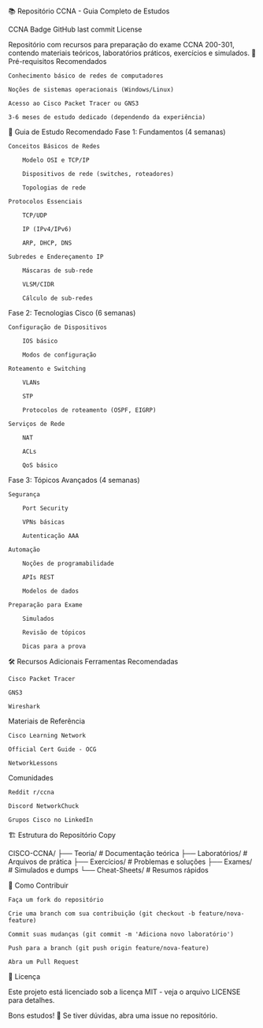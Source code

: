 📚 Repositório CCNA - Guia Completo de Estudos

CCNA Badge
GitHub last commit
License

Repositório com recursos para preparação do exame CCNA 200-301, contendo materiais teóricos, laboratórios práticos, exercícios e simulados.
🎯 Pré-requisitos Recomendados

    Conhecimento básico de redes de computadores

    Noções de sistemas operacionais (Windows/Linux)

    Acesso ao Cisco Packet Tracer ou GNS3

    3-6 meses de estudo dedicado (dependendo da experiência)

📖 Guia de Estudo Recomendado
Fase 1: Fundamentos (4 semanas)

    Conceitos Básicos de Redes

        Modelo OSI e TCP/IP

        Dispositivos de rede (switches, roteadores)

        Topologias de rede

    Protocolos Essenciais

        TCP/UDP

        IP (IPv4/IPv6)

        ARP, DHCP, DNS

    Subredes e Endereçamento IP

        Máscaras de sub-rede

        VLSM/CIDR

        Cálculo de sub-redes

Fase 2: Tecnologias Cisco (6 semanas)

    Configuração de Dispositivos

        IOS básico

        Modos de configuração

    Roteamento e Switching

        VLANs

        STP

        Protocolos de roteamento (OSPF, EIGRP)

    Serviços de Rede

        NAT

        ACLs

        QoS básico

Fase 3: Tópicos Avançados (4 semanas)

    Segurança

        Port Security

        VPNs básicas

        Autenticação AAA

    Automação

        Noções de programabilidade

        APIs REST

        Modelos de dados

    Preparação para Exame

        Simulados

        Revisão de tópicos

        Dicas para a prova

🛠 Recursos Adicionais
Ferramentas Recomendadas

    Cisco Packet Tracer

    GNS3

    Wireshark

Materiais de Referência

    Cisco Learning Network

    Official Cert Guide - OCG

    NetworkLessons

Comunidades

    Reddit r/ccna

    Discord NetworkChuck

    Grupos Cisco no LinkedIn

🏗️ Estrutura do Repositório
Copy

CISCO-CCNA/
├── Teoria/           # Documentação teórica
├── Laboratórios/     # Arquivos de prática
├── Exercícios/       # Problemas e soluções
├── Exames/           # Simulados e dumps
└── Cheat-Sheets/     # Resumos rápidos

📝 Como Contribuir

    Faça um fork do repositório

    Crie uma branch com sua contribuição (git checkout -b feature/nova-feature)

    Commit suas mudanças (git commit -m 'Adiciona novo laboratório')

    Push para a branch (git push origin feature/nova-feature)

    Abra um Pull Request

📜 Licença

Este projeto está licenciado sob a licença MIT - veja o arquivo LICENSE para detalhes.

Bons estudos! 🚀 Se tiver dúvidas, abra uma issue no repositório.
